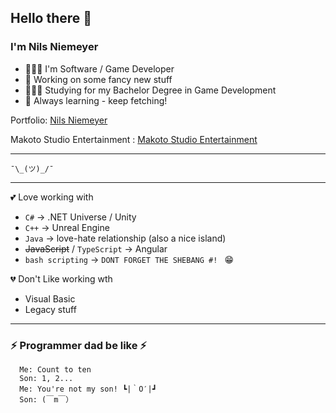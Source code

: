 ## Hello there 👋

### I'm Nils Niemeyer

- 👨🏼‍💻 I'm Software / Game Developer 
- 🔭 Working on some fancy new stuff
- 👨🏼‍🎓 Studying for my Bachelor Degree in Game Development
- 🌱 Always learning - keep fetching!

Portfolio: [Nils Niemeyer](https://www.nilsniemeyer.ch/)

Makoto Studio Entertainment : [Makoto Studio Entertainment](https://www.makotostudio.ch/)

---
```
¯\_(ツ)_/¯
```
---
💕 Love working with
- ``C#`` -> .NET Universe / Unity
- ``C++`` -> Unreal Engine
- ``Java`` -> love-hate relationship (also a nice island)
- ~~JavaScript~~ / ``TypeScript`` -> Angular
- ``bash scripting`` -> ``DONT FORGET THE SHEBANG #! `` 😁


💔 Don't Like working wth 
- Visual Basic
- Legacy stuff

---
### ⚡ Programmer dad be like ⚡
```
  Me: Count to ten
  Son: 1, 2...
  Me: You're not my son! ┗|｀O′|┛
  Son: (￣m￣）
```
